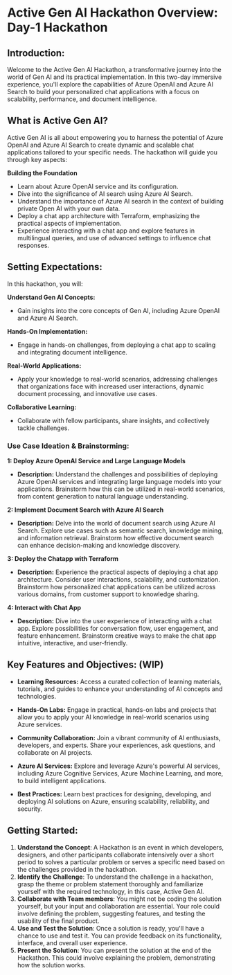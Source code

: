 # Active Gen AI Hackathon Overview: Day-1 Hackathon

## Introduction:
Welcome to the Active Gen AI Hackathon, a transformative journey into the world of Gen AI and its practical implementation. In this two-day immersive experience, you'll explore the capabilities of Azure OpenAI and Azure AI Search to build your personalized chat applications with a focus on scalability, performance, and document intelligence.

## What is Active Gen AI?
Active Gen AI is all about empowering you to harness the potential of Azure OpenAI and Azure AI Search to create dynamic and scalable chat applications tailored to your specific needs. The hackathon will guide you through key aspects:

**Building the Foundation**
- Learn about Azure OpenAI service and its configuration.
- Dive into the significance of AI search using Azure AI Search.
- Understand the importance of Azure AI search in the context of building private Open AI with your own data.
- Deploy a chat app architecture with Terraform, emphasizing the practical aspects of implementation.
- Experience interacting with a chat app and explore features in multilingual queries, and use of advanced settings to influence chat responses.

## Setting Expectations:
In this hackathon, you will:

**Understand Gen AI Concepts:**
- Gain insights into the core concepts of Gen AI, including Azure OpenAI and Azure AI Search.

**Hands-On Implementation:**
- Engage in hands-on challenges, from deploying a chat app to scaling and integrating document intelligence.

**Real-World Applications:**
- Apply your knowledge to real-world scenarios, addressing challenges that organizations face with increased user interactions, dynamic document processing, and innovative use cases.

**Collaborative Learning:**
- Collaborate with fellow participants, share insights, and collectively tackle challenges.

### Use Case Ideation & Brainstorming:
**1: Deploy Azure OpenAI Service and Large Language Models**
- **Description:** Understand the challenges and possibilities of deploying Azure OpenAI services and integrating large language models into your applications. Brainstorm how this can be utilized in real-world scenarios, from content generation to natural language understanding.

**2: Implement Document Search with Azure AI Search**
- **Description:** Delve into the world of document search using Azure AI Search. Explore use cases such as semantic search, knowledge mining, and information retrieval. Brainstorm how effective document search can enhance decision-making and knowledge discovery.

**3: Deploy the Chatapp with Terraform**
- **Description:** Experience the practical aspects of deploying a chat app architecture. Consider user interactions, scalability, and customization. Brainstorm how personalized chat applications can be utilized across various domains, from customer support to knowledge sharing.

**4: Interact with Chat App**
- **Description:** Dive into the user experience of interacting with a chat app. Explore possibilities for conversation flow, user engagement, and feature enhancement. Brainstorm creative ways to make the chat app intuitive, interactive, and user-friendly.


## Key Features and Objectives: (WIP)

- **Learning Resources:** Access a curated collection of learning materials, tutorials, and guides to enhance your understanding of AI concepts and technologies.

- **Hands-On Labs:** Engage in practical, hands-on labs and projects that allow you to apply your AI knowledge in real-world scenarios using Azure services.

- **Community Collaboration:** Join a vibrant community of AI enthusiasts, developers, and experts. Share your experiences, ask questions, and collaborate on AI projects.

- **Azure AI Services:** Explore and leverage Azure's powerful AI services, including Azure Cognitive Services, Azure Machine Learning, and more, to build intelligent applications.

- **Best Practices:** Learn best practices for designing, developing, and deploying AI solutions on Azure, ensuring scalability, reliability, and security.

## Getting Started:

1. **Understand the Concept**: A Hackathon is an event in which developers, designers, and other participants collaborate intensively over a short period to solves a particular problem or serves a specific need based on the challenges provided in the hackathon.
2. **Identify the Challenge**: To understand the challenge in a hackathon, grasp the theme or problem statement thoroughly and familiarize yourself with the required technology, in this case, Active Gen AI.
3. **Collaborate with Team members**: You might not be coding the solution yourself, but your input and collaboration are essential. Your role could involve defining the problem, suggesting features, and testing the usability of the final product.
4. **Use and Test the Solution**: Once a solution is ready, you'll have a chance to use and test it. You can provide feedback on its functionality, interface, and overall user experience.
5. **Present the Solution**: You can present the solution at the end of the Hackathon. This could involve explaining the problem, demonstrating how the solution works.
